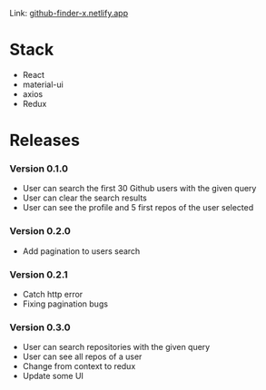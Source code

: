 Link: [github-finder-x.netlify.app](https://github-finder-x.netlify.app)

# Stack
- React
- material-ui
- axios
- Redux

# Releases
### Version 0.1.0
- User can search the first 30 Github users with the given query
- User can clear the search results
- User can see the profile and 5 first repos of the user selected

### Version 0.2.0
- Add pagination to users search

### Version 0.2.1
- Catch http error
- Fixing pagination bugs

### Version 0.3.0
- User can search repositories with the given query
- User can see all repos of a user
- Change from context to redux
- Update some UI